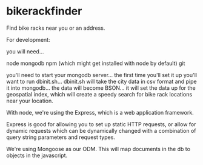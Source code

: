 bikerackfinder
==============

Find bike racks near you or an address.

For development:

you will need...

node
mongodb
npm (which might get installed with node by default)
git

you'll need to start your mongodb server...
the first time you'll set it up you'll want to run dbinit.sh...
dbinit.sh will take the city data in csv format and pipe it into mongodb...
the data will become BSON...
it will set the data up for the geospatial index, which will create a speedy search for bike rack locations near your location.

With node, we're using the Express, which is a web application framework.

Express is good for allowing you to set up static HTTP requests, or allow for dynamic requests which can be dynamically changed with a combination of query string parameters and request types.

We're using Mongoose as our ODM.  This will map documents in the db to objects in the javascript.


